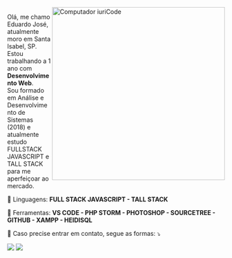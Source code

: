 <img src="https://raw.githubusercontent.com/MicaelliMedeiros/micaellimedeiros/master/image/computer-illustration.png" min-width="400px" max-width="400px" width="400px" align="right" alt="Computador iuriCode">

<p align="left"> 
  Olá, me chamo Eduardo José, atualmente moro em Santa Isabel, SP. Estou trabalhando a 1 ano com <strong>Desenvolvimento Web</strong>.<br>
  Sou formado em Análise e Desenvolvimento de Sistemas (2018) e atualmente estudo FULLSTACK JAVASCRIPT e TALL STACK para me aperfeiçoar ao mercado.
</p>

<p align="left">
  🦄 Linguagens: <strong>FULL STACK JAVASCRIPT - TALL STACK</strong>
</p>

<p align="left">
  💼 Ferramentas: <strong>VS CODE - PHP STORM - PHOTOSHOP - SOURCETREE - GITHUB - XAMPP - HEIDISQL </strong>
</p>

<p align="left">
  💌 Caso precise entrar em contato, segue as formas: ⤵️
</p>

<p align="left">
  <a href="mailto:eduardojsc18@outlook.com" alt="Gmail">
  <img src="https://img.shields.io/badge/-Gmail-FF0000?style=flat-square&labelColor=FF0000&logo=gmail&logoColor=white&link=LINK-DO-SEU-EMAIL" /></a>

  <a href="https://www.linkedin.com/in/eduardojsc/" alt="Linkedin">
  <img src="https://img.shields.io/badge/-Linkedin-0e76a8?style=flat-square&logo=Linkedin&logoColor=white&link=LINK-DO-SEU-LINKEDIN" /></a>
</p>  

